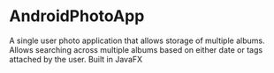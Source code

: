 # AndroidPhotoApp

A single user photo application that allows storage of multiple albums.  Allows searching across multiple albums based on either date or tags attached by the user.  Built in JavaFX
